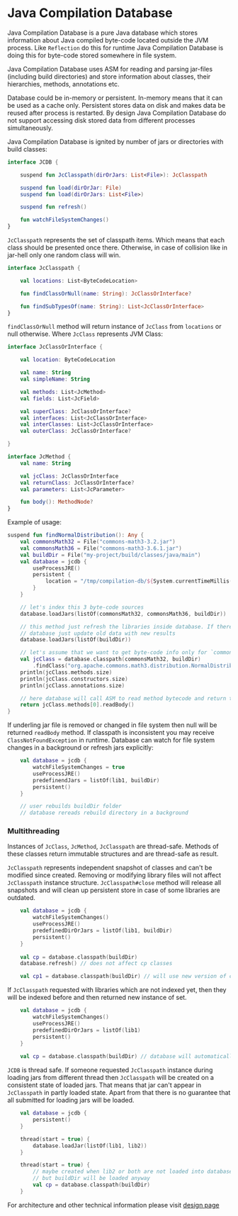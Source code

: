 # Java Compilation Database

Java Compilation Database is a pure Java database which stores information about Java compiled byte-code located outside
the JVM process. Like `Reflection` do this for runtime Java Compilation Database is doing this for byte-code stored 
somewhere in file system.

Java Compilation Database uses ASM for reading and parsing jar-files (including build directories) and store information about
classes, their hierarchies, methods, annotations etc.

Database could be in-memory or persistent. In-memory means that it can be used as a cache only. Persistent stores data on disk 
and makes data be reused after process is restarted. By design Java Compilation Database do not support accessing disk 
stored data from different processes simultaneously.

Java Compilation Database is ignited by number of jars or directories with build classes:

```kotlin
interface JCDB {

    suspend fun JcClasspath(dirOrJars: List<File>): JcClasspath

    suspend fun load(dirOrJar: File)
    suspend fun load(dirOrJars: List<File>)

    suspend fun refresh()

    fun watchFileSystemChanges()
}
```

`JcClasspath` represents the set of classpath items. Which means that each class should be presented once there.
Otherwise, in case of collision like in jar-hell only one random class will win.

```kotlin
interface JcClasspath {

    val locations: List<ByteCodeLocation>

    fun findClassOrNull(name: String): JcClassOrInterface?

    fun findSubTypesOf(name: String): List<JcClassOrInterface>
}
```

`findClassOrNull` method will return instance of `JcClass` from `locations` or null otherwise. Where `JcClass` represents
JVM Class:

```kotlin
interface JcClassOrInterface {

    val location: ByteCodeLocation

    val name: String
    val simpleName: String

    val methods: List<JcMethod>
    val fields: List<JcField>

    val superClass: JcClassOrInterface?
    val interfaces: List<JcClassOrInterface>
    val interClasses: List<JcClassOrInterface>
    val outerClass: JcClassOrInterface?

}

interface JcMethod {
    val name: String

    val jcClass: JcClassOrInterface
    val returnClass: JcClassOrInterface?
    val parameters: List<JcParameter>

    fun body(): MethodNode?
}
```

Example of usage:

```kotlin
suspend fun findNormalDistribution(): Any {
    val commonsMath32 = File("commons-math3-3.2.jar")
    val commonsMath36 = File("commons-math3-3.6.1.jar")
    val buildDir = File("my-project/build/classes/java/main")
    val database = jcdb {
        useProcessJRE()
        persistent {
            location = "/tmp/compilation-db/${System.currentTimeMillis()}"
        }
    }

    // let's index this 3 byte-code sources
    database.loadJars(listOf(commonsMath32, commonsMath36, buildDir))

    // this method just refresh the libraries inside database. If there are any changes in libs then 
    // database just update old data with new results
    database.loadJars(listOf(buildDir))

    // let's assume that we want to get byte-code info only for `commons-math3` version 3.2
    val jcClass = database.classpath(commonsMath32, buildDir)
        .findClass("org.apache.commons.math3.distribution.NormalDistribution")
    println(jcClass.methods.size)
    println(jcClass.constructors.size)
    println(jcClass.annotations.size)

    // here database will call ASM to read method bytecode and return the result
    return jcClass.methods[0].readBody()
}
```

If underling jar file is removed or changed in file system then null will be returned `readBody` method.
If classpath is inconsistent you may receive `ClassNotFoundException` in runtime. Database can watch for file system 
changes in a background or refresh jars explicitly:

```kotlin
    val database = jcdb {
        watchFileSystemChanges = true
        useProcessJRE()
        predefinendJars = listOf(lib1, buildDir) 
        persistent()
    }

    // user rebuilds buildDir folder
    // database rereads rebuild directory in a background
```

### Multithreading

Instances of `JcClass`, `JcMethod`, `JcClasspath` are thread-safe. Methods of these classes return immutable structures 
and are thread-safe as result. 

`JcClasspath` represents independent snapshot of classes and can't be modified since created. Removing or modifying 
library files will not affect `JcClasspath` instance structure. `JcClasspath#close` method will release all snapshots and will 
clean up persistent store in case of some libraries are outdated.

```kotlin
    val database = jcdb {
        watchFileSystemChanges()
        useProcessJRE()
        predefinedDirOrJars = listOf(lib1, buildDir)
        persistent()
    }
    
    val cp = database.classpath(buildDir)
    database.refresh() // does not affect cp classes

    val cp1 = database.classpath(buildDir) // will use new version of compiled results in buildDir
```

If `JcClasspath` requested with libraries which are not indexed yet, then they will be indexed before and then 
returned new instance of set. 

```kotlin
    val database = jcdb {
        watchFileSystemChanges()
        useProcessJRE()
        predefinedDirOrJars = listOf(lib1)
        persistent()
    }
    
    val cp = database.classpath(buildDir) // database will automatically process buildDir
```

`JCDB` is thread safe. If someone requested `JcClasspath` instance during loading jars from different
thread then `JcClasspath` will be created on a consistent state of loaded jars. That means that jar can't appear in 
`JcClasspath` in partly loaded state. Apart from that there is no guarantee that all submitted for loading jars will be 
loaded.

```kotlin
    val database = jcdb {
        persistent()
    }

    thread(start = true) {
        database.loadJar(listOf(lib1, lib2))            
    }

    thread(start = true) {
        // maybe created when lib2 or both are not loaded into database
        // but buildDir will be loaded anyway
        val cp = database.classpath(buildDir)  
    }
```

For architecture and other technical information please visit [design page](./design.md)
